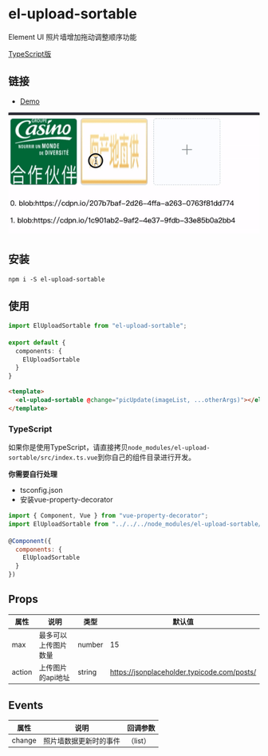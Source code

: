 # el-upload-sortable
Element UI 照片墙增加拖动调整顺序功能

[TypeScript版](#typescript)

## 链接
- [Demo](https://codepen.io/anon/pen/Pvqgzo)

![示例图片](./src/assets/demo.gif)

## 安装
`npm i -S el-upload-sortable`

## 使用

```typescript
import ElUploadSortable from "el-upload-sortable";

export default {
  components: {
    ElUploadSortable
  }
}
```

```html
<template>
  <el-upload-sortable @change="picUpdate(imageList, ...otherArgs)"></el-upload-sortable>
</template>
```

### TypeScript
如果你是使用TypeScript，请直接拷贝`node_modules/el-upload-sortable/src/index.ts.vue`到你自己的组件目录进行开发。

**你需要自行处理**
- tsconfig.json
- 安装vue-property-decorator

```javascript
import { Component, Vue } from "vue-property-decorator";
import ElUploadSortable from "../../../node_modules/el-upload-sortable/src/index.ts.vue"; // 这里的路径结合实际情况

@Component({
  components: {
    ElUploadSortable
  }
})
```

## Props

属性 | 说明 | 类型 | 默认值
---- | --- | --- | ---
max | 最多可以上传图片数量 | number | 15
action | 上传图片的api地址 | string | https://jsonplaceholder.typicode.com/posts/

## Events

属性 | 说明 | 回调参数
---- | --- | --- 
change | 照片墙数据更新时的事件 | （list） 
